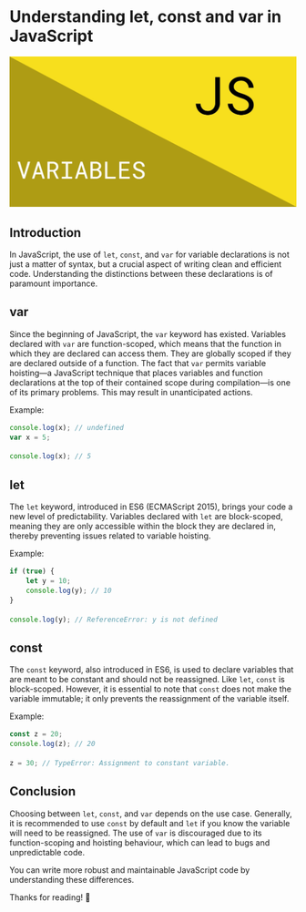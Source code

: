 # Understanding let, const and var in JavaScript

![Variables in JavaScript](/images/variables_in_js.jpg)

## Introduction

In JavaScript, the use of `let`, `const`, and `var` for variable declarations is not just a matter of syntax, but a crucial aspect of writing clean and efficient code. Understanding the distinctions between these declarations is of paramount importance.

## var

Since the beginning of JavaScript, the `var` keyword has existed. Variables declared with `var` are function-scoped, which means that the function in which they are declared can access them. They are globally scoped if they are declared outside of a function. The fact that `var` permits variable hoisting—a JavaScript technique that places variables and function declarations at the top of their contained scope during compilation—is one of its primary problems. This may result in unanticipated actions.

Example:

```javascript
console.log(x); // undefined
var x = 5;

console.log(x); // 5
```

## let

The `let` keyword, introduced in ES6 (ECMAScript 2015), brings your code a new level of predictability. Variables declared with `let` are block-scoped, meaning they are only accessible within the block they are declared in, thereby preventing issues related to variable hoisting.

Example:

```javascript
if (true) {
    let y = 10;
    console.log(y); // 10
}

console.log(y); // ReferenceError: y is not defined
```

## const

The `const` keyword, also introduced in ES6, is used to declare variables that are meant to be constant and should not be reassigned. Like `let`, `const` is block-scoped. However, it is essential to note that `const` does not make the variable immutable; it only prevents the reassignment of the variable itself.

Example:

```javascript
const z = 20;
console.log(z); // 20

z = 30; // TypeError: Assignment to constant variable.
```

## Conclusion

Choosing between `let`, `const`, and `var` depends on the use case. Generally, it is recommended to use `const` by default and `let` if you know the variable will need to be reassigned. The use of `var` is discouraged due to its function-scoping and hoisting behaviour, which can lead to bugs and unpredictable code.

You can write more robust and maintainable JavaScript code by understanding these differences.

Thanks for reading! 🚀
